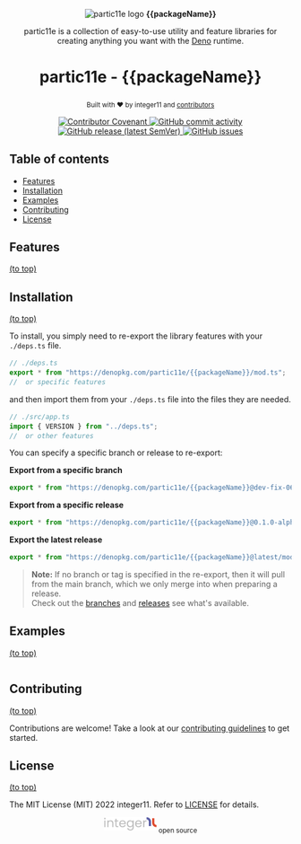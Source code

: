 <!-- NOTES:
  Once repo is created and pulled to dev environment, run `deno task init` to initialize the repo.
  Be sure to resolve the "@TODO:"s in the repo.
  Before you commit, make sure run `deno task pre-commit` to run the pre-commit task.
-->

<p align="center">
  <!-- Update log -->
  <img alt="partic11e logo" height="70" src="https://raw.githubusercontent.com/partic11e/.github/main/profile/img/logotype.svg" />
  <strong>{{packageName}}</strong>
</p>

<p align="center">
  partic11e is a collection of easy-to-use utility and feature libraries for creating anything you want with the <a href="https://deno.land">Deno</a> runtime.
</p>

<h1 align="center">partic11e - {{packageName}}</h1>

<p align="center">
  <!-- @TODO Package description -->
</p>

<p align="center">
  <!-- @TODO Link to documentation and other resources -->
</p>

<p align="center">
  <sub>Built with ❤ by integer11 and <a href="https://github.com/partic11e/{{packageName}}/graphs/contributors">contributors</a></sub>
</p>

<p align="center">
  <a href="https://github.com/partic11e/{{packageName}}/blob/main/CODE_OF_CONDUCT.md">
    <img alt="Contributor Covenant" src="https://img.shields.io/badge/Contributor%20Covenant-2.1-4baaaa.svg?style=flat-square" />
  </a>
  <a href="https://github.com/partic11e/{{packageName}}/commits">
    <img alt="GitHub commit activity" src="https://img.shields.io/github/commit-activity/m/partic11e/{{packageName}}?style=flat-square">
  </a>
  <a href="https://github.com/partic11e/{{packageName}}/releases">
    <img alt="GitHub release (latest SemVer)" src="https://img.shields.io/github/v/release/partic11e/{{packageName}}?style=flat-square" />
  </a>
  <a href="https://github.com/partic11e/{{packageName}}/issues">
    <img alt="GitHub issues" src="https://img.shields.io/github/issues-raw/partic11e/{{packageName}}?style=flat-square">
  </a>
</p>

## Table of contents

- [Features](#features)
- [Installation](#installation)
- [Examples](#examples)
- [Contributing](#contributing)
- [License](#license)

## Features

[(to top)](#table-of-contents)

<!-- @TODO Enumerate key features -->

## Installation

[(to top)](#table-of-contents)

To install, you simply need to re-export the library features with your `./deps.ts` file.

```ts
// ./deps.ts
export * from "https://denopkg.com/partic11e/{{packageName}}/mod.ts";
//  or specific features
```

and then import them from your `./deps.ts` file into the files they are needed.

```ts
// ./src/app.ts
import { VERSION } from "../deps.ts";
//  or other features
```

You can specify a specific branch or release to re-export:

**Export from a specific branch**

```ts
export * from "https://denopkg.com/partic11e/{{packageName}}@dev-fix-06145/mod.ts";
```

**Export from a specific release**

```ts
export * from "https://denopkg.com/partic11e/{{packageName}}@0.1.0-alpha/mod.ts";
```

**Export the latest release**

```ts
export * from "https://denopkg.com/partic11e/{{packageName}}@latest/mod.ts";
```

> **Note:** If no branch or tag is specified in the re-export, then it will pull from the main branch, which we only merge into when preparing a release.\
> Check out the [branches][branches] and [releases][releases] see what's available.

## Examples

[(to top)](#table-of-contents)

<!-- @TODO Add an example, or add links to examples -->

```ts
```

## Contributing

[(to top)](#table-of-contents)

Contributions are welcome! Take a look at our [contributing guidelines][contributing] to get started.

## License

[(to top)](#table-of-contents)

The MIT License (MIT) 2022 integer11. Refer to [LICENSE][license] for details.

<p align="center">
  <img
    alt="partic11e logo"
    height="24"
    src="https://raw.githubusercontent.com/i11n/.github/main/profile/img/logotype.svg"
  />
  <sub>open source</sub>
</p>

[deno]: https://deno.land "Deno homepage"
[branches]: https://github.com/partic11e/{{packageName}}/branches "partic11e/{{packageName}} branches on GitHub"
[releases]: https://github.com/partic11e/{{packageName}}/releases "partic11e/{{packageName}} releases on GitHub"
[contributing]: https://github.com/partic11e/{{packageName}}/blob/main/CONTRIBUTING.md "partic11e/{{packageName}} contributing guidelines"
[license]: https://github.com/partic11e/{{packageName}}/blob/main/LICENSE "partic11e/{{packageName}} license"
